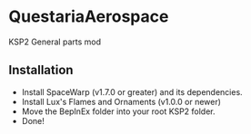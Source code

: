 # QuestariaAerospace
KSP2 General parts mod

## Installation
- Install SpaceWarp (v1.7.0 or greater) and its dependencies.
- Install Lux's Flames and Ornaments (v1.0.0 or newer)
- Move the BepInEx folder into your root KSP2 folder.
- Done!
